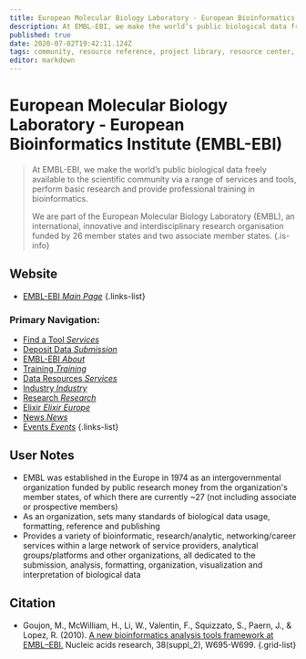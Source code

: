 ```yaml
---
title: European Molecular Biology Laboratory - European Bioinformatics Institute (EMBL-EBI)
description: At EMBL-EBI, we make the world’s public biological data freely available to the scientific community via a range of services and tools, perform basic research and provide professional training in bioinformatics. 
published: true
date: 2020-07-02T19:42:11.124Z
tags: community, resource reference, project library, resource center, bioinformatics, organization
editor: markdown
---
```


# European Molecular Biology Laboratory - European Bioinformatics Institute (EMBL-EBI)

> At EMBL-EBI, we make the world’s public biological data freely available to the scientific community via a range of services and tools, perform basic research and provide professional training in bioinformatics. 
>
> We are part of the European Molecular Biology Laboratory (EMBL), an international, innovative and interdisciplinary research organisation funded by 26 member states and two associate member states.
{.is-info}

## Website

- [EMBL-EBI *Main Page*](https://www.ebi.ac.uk/)
{.links-list}

### Primary Navigation:
- [Find a Tool *Services*](https://www.ebi.ac.uk/services/)
- [Deposit Data *Submission*](https://www.ebi.ac.uk/submission/)
- [EMBL-EBI *About*](https://www.ebi.ac.uk/about/our-impact)
- [Training *Training*](https://www.ebi.ac.uk/training)
- [Data Resources *Services*](https://www.ebi.ac.uk/services)
- [Industry *Industry*](https://www.ebi.ac.uk/industry)
- [Research *Research*](https://www.ebi.ac.uk/research)
- [Elixir *Elixir Europe*](https://www.elixir-europe.org/)
- [News *News*](https://www.ebi.ac.uk/about/news)
- [Events *Events*](https://www.ebi.ac.uk/about/events)
{.links-list}

## User Notes

- EMBL was established in the Europe in 1974 as an intergovernmental organization funded by public research money from the organization's member states, of which there are currently ~27 (not including associate or prospective members)
- As an organization, sets many standards of biological data usage, formatting, reference and publishing
- Provides a variety of bioinformatic, research/analytic, networking/career services within a large network of service providers, analytical groups/platforms and other organizations, all dedicated to the submission, analysis, formatting, organization, visualization and interpretation of biological data


## Citation

- Goujon, M., McWilliam, H., Li, W., Valentin, F., Squizzato, S., Paern, J., & Lopez, R. (2010). [A new bioinformatics analysis tools framework at EMBL–EBI.](https://academic.oup.com/nar/article/38/suppl_2/W695/1097251) Nucleic acids research, 38(suppl_2), W695-W699.
{.grid-list}